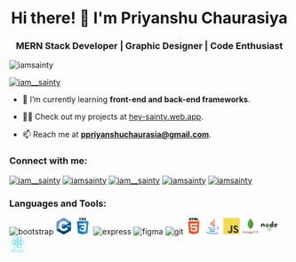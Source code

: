 <h1 align="center">Hi there! 👋 I'm Priyanshu Chaurasiya</h1>
<h3 align="center">MERN Stack Developer | Graphic Designer | Code Enthusiast</h3>

<p align="left"> <img src="https://komarev.com/ghpvc/?username=iamsainty&label=Profile%20views&color=0e75b6&style=flat" alt="iamsainty" /> </p>

<p align="left"> <a href="https://twitter.com/iam__sainty" target="_blank"><img src="https://img.shields.io/twitter/follow/iam__sainty?logo=twitter&style=for-the-badge" alt="iam__sainty" /></a> </p>

- 🌱 I’m currently learning **front-end and back-end frameworks**.

- 👨‍💻 Check out my projects at [hey-sainty.web.app](https://hey-sainty.web.app).

- 📫 Reach me at **ppriyanshuchaurasia@gmail.com**.

<h3 align="left">Connect with me:</h3>
<p align="left">
  <a href="https://twitter.com/iam__sainty" target="_blank"><img src="https://raw.githubusercontent.com/rahuldkjain/github-profile-readme-generator/master/src/images/icons/Social/twitter.svg" alt="iam__sainty" height="25" width="30" /></a>
  <a href="https://www.linkedin.com/in/iamsainty/" target="_blank"><img src="https://raw.githubusercontent.com/rahuldkjain/github-profile-readme-generator/master/src/images/icons/Social/linked-in-alt.svg" alt="iamsainty" height="25" width="30" /></a>
  <a href="https://www.instagram.com/iam__sainty" target="_blank"><img src="https://raw.githubusercontent.com/rahuldkjain/github-profile-readme-generator/master/src/images/icons/Social/instagram.svg" alt="iam__sainty" height="25" width="30" /></a>
  <a href="https://medium.com/@iamsainty" target="_blank"><img src="https://raw.githubusercontent.com/rahuldkjain/github-profile-readme-generator/master/src/images/icons/Social/medium.svg" alt="iamsainty" height="25" width="30" /></a>
  <a href="https://leetcode.com/iamsainty/" target="_blank"><img src="https://raw.githubusercontent.com/rahuldkjain/github-profile-readme-generator/master/src/images/icons/Social/leet-code.svg" alt="iamsainty" height="25" width="30" /></a>
</p>

<h3 align="left">Languages and Tools:</h3>
<p align="left">
  <img src="https://getbootstrap.com/docs/5.3/assets/brand/bootstrap-logo-shadow.png" alt="bootstrap" width="30" height="30"/>
  <img src="https://raw.githubusercontent.com/devicons/devicon/master/icons/cplusplus/cplusplus-original.svg" alt="cplusplus" width="30" height="30"/>
  <img src="https://raw.githubusercontent.com/devicons/devicon/master/icons/css3/css3-original-wordmark.svg" alt="css3" width="30" height="30"/>
  <img src="https://encrypted-tbn0.gstatic.com/images?q=tbn:ANd9GcSWVmXTRybjWV4i9IV85_D7GtvdrJtzYHe8kn5KnJudvtK-OYhpqwTP-2aDiWyKrZvkEtE&usqp=CAU" alt="express" width="30" height="30"/>
  <img src="https://www.vectorlogo.zone/logos/figma/figma-icon.svg" alt="figma" width="30" height="30"/>
  <img src="https://www.vectorlogo.zone/logos/git-scm/git-scm-icon.svg" alt="git" width="30" height="30"/>
  <img src="https://raw.githubusercontent.com/devicons/devicon/master/icons/html5/html5-original-wordmark.svg" alt="html5" width="30" height="30"/>
  <img src="https://raw.githubusercontent.com/devicons/devicon/master/icons/java/java-original.svg" alt="java" width="30" height="30"/>
  <img src="https://raw.githubusercontent.com/devicons/devicon/master/icons/javascript/javascript-original.svg" alt="javascript" width="30" height="30"/>
  <img src="https://raw.githubusercontent.com/devicons/devicon/master/icons/mongodb/mongodb-original-wordmark.svg" alt="mongodb" width="30" height="30"/>
  <img src="https://raw.githubusercontent.com/devicons/devicon/master/icons/nodejs/nodejs-original-wordmark.svg" alt="nodejs" width="30" height="30"/>
  <img src="https://raw.githubusercontent.com/devicons/devicon/master/icons/react/react-original-wordmark.svg" alt="react" width="30" height="30"/>
</p>
